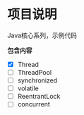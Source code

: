 # 项目说明

Java核心系列，示例代码



**包含内容**

- [x] Thread 
- [ ] ThreadPool
- [ ] synchronized
- [ ] volatile
- [ ] ReentrantLock
- [ ] concurrent